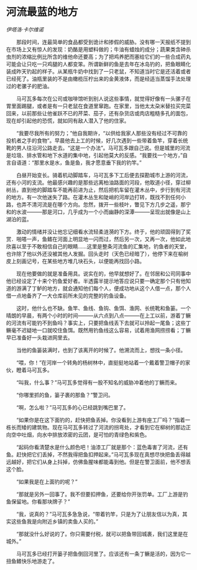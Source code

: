 # 河流最蓝的地方

*伊塔洛·卡尔维诺*

　　那段时间，连最简单的食品都受到诡计和掺假的威胁。没有哪一天报纸不提到在市场上又有惊人的发现：奶酪是用塑料做的；牛油有蜡烛的成分；蔬果类含砷杀虫剂的浓缩比例比所含的维他命还要高；为了把鸡养肥而塞给它们的一些合成药丸可能会让只吃一只鸡腿的人都变笨。所谓新鲜的鱼是去年在冰岛钓的，把鱼眼睛化装成昨天钓起的样子。从某瓶牛奶中找到了一只老鼠，不知道当时它是还活着或者已经死了。油瓶里装的不是由橄榄压柠出来的金黄液体，而是经适当蒸馏手法处理过的老骡子的肥油。

　　马可瓦多每次在公司或咖啡馆听到别人说这些事情，就觉得好像有一头骡子在胃里面踢腿，或者是有一只老鼠在食道里窜跑。在家里，当他太太朶米替拉买完菜回来，以前那些让他雀跃不已的芹菜、茄子，还有杂货店或肉店粗糙多孔的面包，现在却引起他的恐慌，就如同有敌人潜入了他的住家。

　　“我要尽我所有的努力；”他自我期许，“以供给我家人那些没有经过不可靠的投机者之手的食物”。早晨他去上工的时候，好几次遇到一些带着鱼竿，穿着长统靴的男人往沿河公路走去。“这是一个办法”。马可瓦多跟自己说。但是城里的河流是垃圾、排水管和地下水道的集中地，引起他莫大的反感。“我要找一个地方，”自言自语道：“那里水是水，鱼是鱼，我才愿意垂下我的钓竿。”

　　白昼开始变长。骑着机动脚踏车，马可瓦多下工后便去探勘城市上游的河流，还有小河的支流。他最感兴趣的是那些远离柏油路面的河段，他取道小径，穿过柳树丛，直到他的脚踏车不能再前进为止，然后把机车留在灌木丛中，步行到有河流的地方。有一次他迷失了路。在灌木丛生和陡峭的河岸边打转，既找不到任何小路，也弄不清河流是在哪个方向。忽然，拨开一些枝叶，瞥见下方几步之遥，那宁和的水波———那是河口，几乎成为一个小而幽静的深潭———呈现出就像是山上湖泊的蓝。

　　激动的情绪并没让他忘记细看水流轻柔涟漪的下方。终于，他的顽固得到了奖赏．啪嗒一声，鱼鳍在河面上明显地一闪而过，然后另一次，又再一次，他如此地欣喜以至于不敢相信自己的眼睛……这里是整条河流鱼的汇集地，钓鱼者的天堂，也许除了他以外还没被其他人发掘。回头走时（天色已经暗了），他停下来在榆树皮上刻画记号，在某些地方堆几块石头，以便能再找回小路。

　　现在他要做的就是准备用具。说实在的，他早就想好了。在邻居和公司同事中他已经设定了十来个钓鱼爱好者。半透露半提示地答应说只要一确定那个只有他知道的游满了丁鲈的地方，就会通知他们每个人，便成功地从这个人借一点，那个人借一点地备齐了一大仓库前所未见的完整的钓鱼设备。

　　这时，他什么也不缺。鱼竿、鱼线、鱼钩、鱼饵、渔网、长统靴和鱼篓。一个晴朗的早晨，有两个小时的时间———从六点到八点———在上工以前，游着丁鳜的河流有可能钓不到鱼吗？事实上，只要把鱼线丢下去就可以拎起一尾鱼；这些丁鳜毫不迟疑地一口就咬住鱼饵。既然用钓鱼线这么容易，试着用渔网捞捞看；丁鳜早已准备好一头栽进网里去。

　　当他的鱼篓装满时，也到了该离开的时候了。他溯流而上，想找一条小径。

　　“喂，你！”在河岸一个转角的杨树林中，直挺挺地站着一个戴着警卫帽子的家伙，瞪着马可瓦多。

　　“叫我，什么事？”马可瓦多觉得有一股不知名的威胁冲着他的丁鳜而来。

　　“你哪里抓的鱼，篓子裹的那鱼？”警卫问。

　　“啊，怎么啦？”马可瓦多的心已经跳到嘴巴里了。

　　“如果你是在这下面钓的，赶快把鱼丢掉。你没看到上游有座工厂吗？”指着一栋长而矮的建筑物。现在马可瓦多转过了河流的拐弯处，才看到它在柳树的那边正向空中吐烟，向水中排放浓密的云团，是可怕的青绿色和紫色。

　　“起码你看清楚水是什么颜色吧！油漆工厂就是那个：蓝色毒害了河流，还有鱼。赶快把它们丢掉，不然我得把鱼扣押起来。”马可瓦多现在真想尽快把鱼丢得越远越好，把它们从身上抖掉，仿佛鱼腥味都能毒到他。但是在警卫面前，他不想丢这个脸。

　　“如果我是在上面钓的呢？”

　　“那就是另外一回事了。我不但要扣押鱼，还要给你开张罚单。工厂上游是钓鱼保留地。你看那块牌子？”

　　“我，说真的？”马可瓦多急急说，“带着钓竿，只是为了让朋友信以为真，其实这些鱼我是向附近乡镇的卖鱼人买的。”

　　“那就没什么好说的了。你只需要付税，就可以把鱼带回城裹，我们这里是在城外。”

　　马可瓦多已经打开篓子把鱼倒回河里了。应该还有一条丁鳜是活的，因为它一扭鱼鳍快乐地游走了。